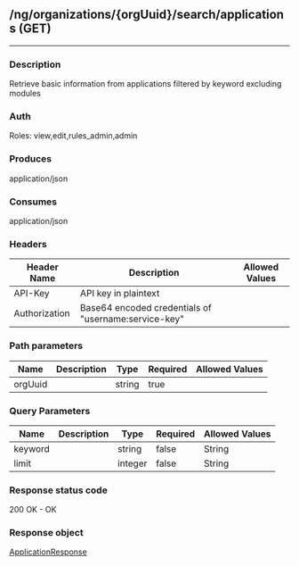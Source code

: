 ## /ng/organizations/{orgUuid}/search/applications (GET)
---
### Description
Retrieve basic information from applications filtered by keyword excluding modules
### Auth
Roles: view,edit,rules_admin,admin
### Produces
application/json
### Consumes
application/json
### Headers
| Header Name | Description | Allowed Values |
| ----------- | ----------- | ----------- |
| API-Key | API key in plaintext |  |
| Authorization | Base64 encoded credentials of &quot;username:service-key&quot; |  |
### Path parameters
| Name | Description | Type | Required | Allowed Values |
| ----------- | ----------- | ----------- | ----------- | ----------- |
| orgUuid |  | string | true |  |
### Query Parameters
| Name | Description | Type | Required | Allowed Values |
| ----------- | ----------- | ----------- | ----------- | ----------- |
| keyword |  | string | false | String |
| limit |  | integer | false | String |
### Response status code
200 OK - OK
### Response object
[ApplicationResponse](<../../objects/ApplicationResponse.md>)
